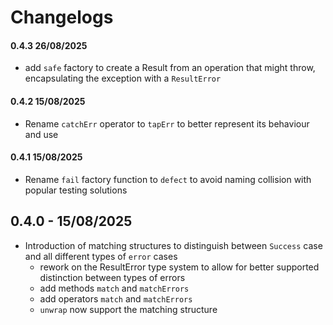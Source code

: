 # Changelogs

#### 0.4.3 26/08/2025

- add `safe` factory to create a Result from an operation that might throw, encapsulating the exception with a `ResultError`

#### 0.4.2 15/08/2025

- Rename `catchErr` operator to `tapErr` to better represent its behaviour and use

#### 0.4.1 15/08/2025

- Rename `fail` factory function to `defect` to avoid naming collision with popular testing solutions

## 0.4.0 - 15/08/2025

- Introduction of matching structures to distinguish between `Success` case and all different types of `error` cases
    - rework on the ResultError type system to allow for better supported distinction between types of errors
    - add methods `match` and `matchErrors`
    - add operators `match` and `matchErrors`
    - `unwrap` now support the matching structure